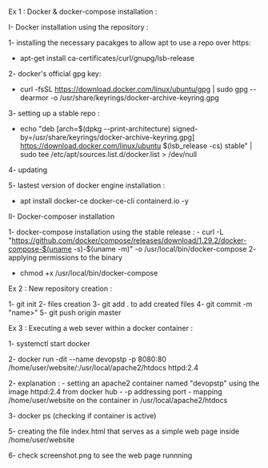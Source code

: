 Ex 1 : Docker & docker-compose installation :

I- Docker installation using the repository :

1- installing the necessary pacakges to allow apt to use a repo over https:
-  apt-get install ca-certificates/curl/gnupg/lsb-release

2- docker's official gpg key: 
-  curl -fsSL https://download.docker.com/linux/ubuntu/gpg | sudo gpg --dearmor -o /usr/share/keyrings/docker-archive-keyring.gpg

3- setting up a stable repo : 
-   echo "deb [arch=$(dpkg --print-architecture) signed-by=/usr/share/keyrings/docker-archive-keyring.gpg] https://download.docker.com/linux/ubuntu $(lsb_release -cs) stable" | sudo tee /etc/apt/sources.list.d/docker.list > /dev/null

4- updating 

5- lastest version of docker engine installation :
   - apt install docker-ce docker-ce-cli containerd.io -y

II- Docker-composer installation 

1- docker-compose installation using the stable release :
    - curl -L "https://github.com/docker/compose/releases/download/1.29.2/docker-compose-$(uname -s)-$(uname -m)" -o /usr/local/bin/docker-compose
2- applying permissions to the binary
   - chmod +x /usr/local/bin/docker-compose

Ex 2 : New repository creation :

1- git init 
2- files creation 
3- git add . to add created files
4- git commit -m "name>"
5- git push origin master

Ex 3 : Executing a web sever within a docker container :

1-  systemctl start docker

2- docker run -dit --name devopstp -p 8080:80 /home/user/website/:/usr/local/apache2/htdocs httpd:2.4 

2- explanation : - setting an apache2 container named "devopstp" using the image httpd:2.4 from docker hub
                 - -p addressing port
		 - mapping /home/user/website on the container in /usr/local/apache2/htdocs

3- docker ps (checking if container is active)

5- creating the file index.html that serves as a simple web page inside /home/user/website

6- check screenshot.png to see the web page runnning  


